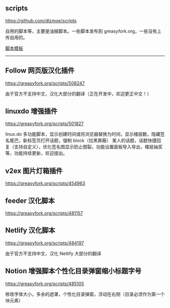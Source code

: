 ## scripts

https://github.com/dlzmoe/scripts

自用的脚本等，主要是油猴脚本。一些脚本发布到 greasyfork.org，一些没有上传自用的。

[脚本模板](./scripts.js)

---

## Follow 网页版汉化插件

https://greasyfork.org/scripts/508247

由于官方不支持中文，汉化大部分的翻译（正在开发中，欢迎更正中文！）

## linuxdo 增强插件

https://greasyfork.org/scripts/501827

linux.do 多功能脚本，显示创建时间或将浏览器替换为时间，显示楼层数，隐藏签名尾巴，新标签页打开话题，强制 block（拉黑屏蔽） 某人的话题，话题快捷回复（支持自定义），优化签名图显示防止图裂，功能设置面板导入导出，楼层抽奖等，功能持续更新，欢迎提出。

## v2ex 图片灯箱插件

https://greasyfork.org/scripts/454963

## feeder 汉化脚本

https://greasyfork.org/scripts/481157

## Netlify 汉化脚本

https://greasyfork.org/scripts/484197

由于官方不支持中文，汉化 Netlify 大部分的翻译

## Notion 增强脚本个性化目录弹窗缩小标题字号

https://greasyfork.org/scripts/485105

修改字体大小，多余的遮罩，个性化目录弹窗，浮动在右侧（目录必须作为第一个块元素）